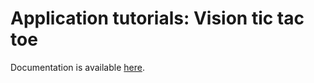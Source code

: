 # Application tutorials: Vision tic tac toe

Documentation is available [here](https://www.docs.niryo.com/applications/ned/source/tutorials/setup_ned_matlab_ros_toolbox).
